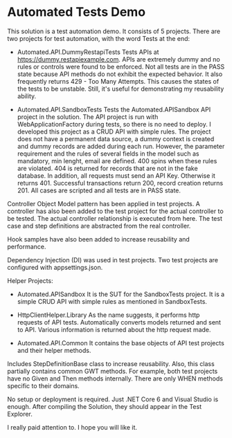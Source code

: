 
# Automated Tests Demo

This solution is a test automation demo. It consists of 5 projects. There are two projects for test automation, with the word Tests at the end:

* Automated.API.DummyRestapiTests
Tests APIs at https://dummy.restapiexample.com. APIs are extremely dummy and no rules or controls were found to be enforced. Not all tests are in the PASS state because API methods do not exhibit the expected behavior. It also frequently returns 429 - Too Many Attempts. This causes the states of the tests to be unstable. Still, it's useful for demonstrating my reusability ability.

* Automated.API.SandboxTests
Tests the Automated.APISandbox API project in the solution. The API project is run with WebApplicationFactory during tests, so there is no need to deploy. I developed this project as a CRUD API with simple rules. The project does not have a permanent data source, a dummy context is created and dummy records are added during each run. However, the parameter requirement and the rules of several fields in the model such as mandatory, min lenght, email are defined. 400 spins when these rules are violated. 404 is returned for records that are not in the fake database. In addition, all requests must send an API Key. Otherwise it returns 401. Successful transactions return 200, record creation returns 201. All cases are scripted and all tests are in PASS state.

Controller Object Model pattern has been applied in test projects. A controller has also been added to the test project for the actual controller to be tested. The actual controller relationship is executed from here. The test case and step definitions are abstracted from the real controller.

Hook samples have also been added to increase reusability and performance.

Dependency Injection (DI) was used in test projects. Two test projects are configured with appsettings.json.

Helper Projects:
* Automated.APISandbox
It is the SUT for the SandboxTests project. It is a simple CRUD API with simple rules as mentioned in SandboxTests.

* HttpClientHelper.Library
As the name suggests, it performs http requests of API tests. Automatically converts models returned and sent to API. Various information is returned about the http request made.

* Automated.API.Common
It contains the base objects of API test projects and their helper methods.

Includes StepDefinitionBase class to increase reusability. Also, this class partially contains common GWT methods. For example, both test projects have no Given and Then methods internally. There are only WHEN methods specific to their domains.

No setup or deployment is required. Just .NET Core 6 and Visual Studio is enough. After compiling the Solution, they should appear in the Test Explorer.

I really paid attention to. I hope you will like it.

